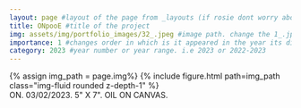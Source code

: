 ```yaml
---
layout: page #layout of the page from _layouts (if rosie dont worry about this)
title: ONpooE #title of the project
img: assets/img/portfolio_images/32_.jpeg #image path. change the 1_.jpeg to whatever the image you want is called
importance: 1 #changes order in which is it appeared in the year its displayed in
category: 2023 #year number or year range. i.e 2023 or 2022-2023
---
```


<div class="row">
    <div class="col-sm mt-3 mt-md-0">
        {% assign img_path = page.img%}
        {% include figure.html path=img_path  class="img-fluid rounded z-depth-1" %}
    </div>
</div>
<div class="caption"> 
    ON. 03/02/2023. 5" X 7". OIL ON CANVAS. 
</div>
